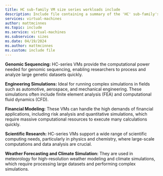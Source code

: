 ```yaml
---
title: HC sub-family VM size series workloads include
description: Include file containing a summary of the 'HC' sub-family's potential workloads.
services: virtual-machines
author: mattmcinnes
ms.topic: include
ms.service: virtual-machines
ms.subservice: sizes
ms.date: 04/19/2024
ms.author: mattmcinnes
ms.custom: include file
---
```

**Genomic Sequencing:** HC-series VMs provide the computational power needed for genomic sequencing, enabling researchers to process and analyze large genetic datasets quickly.

**Engineering Simulations:** Ideal for running complex simulations in fields such as automotive, aerospace, and mechanical engineering. These simulations often include finite element analysis (FEA) and computational fluid dynamics (CFD).

**Financial Modeling:** These VMs can handle the high demands of financial applications, including risk analysis and quantitative simulations, which require massive computational resources to execute many calculations quickly.

**Scientific Research:** HC-series VMs support a wide range of scientific computing needs, particularly in physics and chemistry, where large-scale computations and data analysis are crucial.

**Weather Forecasting and Climate Simulation:** They are used in meteorology for high-resolution weather modeling and climate simulations, which require processing large datasets and performing complex simulations.